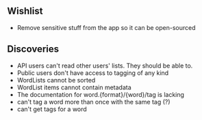 Wishlist
--------

* Remove sensitive stuff from the app so it can be open-sourced

Discoveries
-----------
* API users can't read other users' lists. They should be able to.
* Public users don't have access to tagging of any kind
* WordLists cannot be sorted
* WordList items cannot contain metadata
* The documentation for word.{format}/{word}/tag is lacking
* can't tag a word more than once with the same tag (?)
* can't get tags for a word
